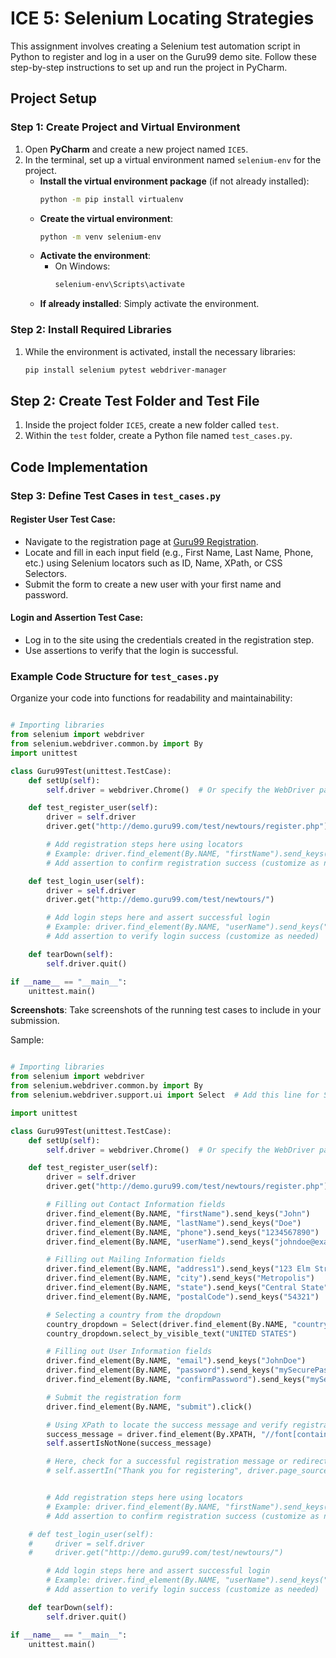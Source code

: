 # ICE 5: Selenium Locating Strategies

This assignment involves creating a Selenium test automation script in Python to register and log in a user on the Guru99 demo site. Follow these step-by-step instructions to set up and run the project in PyCharm.

## Project Setup

### Step 1: Create Project and Virtual Environment
1. Open **PyCharm** and create a new project named `ICE5`.
2. In the terminal, set up a virtual environment named `selenium-env` for the project.
   - **Install the virtual environment package** (if not already installed):
     ```bash
     python -m pip install virtualenv
     ```
   - **Create the virtual environment**:
     ```bash
     python -m venv selenium-env
     ```
   - **Activate the environment**:
     - On Windows:
       ```bash
       selenium-env\Scripts\activate
       ```
   - **If already installed**: Simply activate the environment.

### Step 2: Install Required Libraries
1. While the environment is activated, install the necessary libraries:
   ```bash
   pip install selenium pytest webdriver-manager
   ```

## Step 2: Create Test Folder and Test File
1. Inside the project folder `ICE5`, create a new folder called `test`.
2. Within the `test` folder, create a Python file named `test_cases.py`.

## Code Implementation

### Step 3: Define Test Cases in `test_cases.py`

#### Register User Test Case:
- Navigate to the registration page at [Guru99 Registration](http://demo.guru99.com/test/newtours/).
- Locate and fill in each input field (e.g., First Name, Last Name, Phone, etc.) using Selenium locators such as ID, Name, XPath, or CSS Selectors.
- Submit the form to create a new user with your first name and password.

#### Login and Assertion Test Case:
- Log in to the site using the credentials created in the registration step.
- Use assertions to verify that the login is successful.

### Example Code Structure for `test_cases.py`

Organize your code into functions for readability and maintainability:

```python

# Importing libraries
from selenium import webdriver
from selenium.webdriver.common.by import By
import unittest

class Guru99Test(unittest.TestCase):
    def setUp(self):
        self.driver = webdriver.Chrome()  # Or specify the WebDriver path

    def test_register_user(self):
        driver = self.driver
        driver.get("http://demo.guru99.com/test/newtours/register.php")

        # Add registration steps here using locators
        # Example: driver.find_element(By.NAME, "firstName").send_keys("YourFirstName")
        # Add assertion to confirm registration success (customize as needed)

    def test_login_user(self):
        driver = self.driver
        driver.get("http://demo.guru99.com/test/newtours/")

        # Add login steps here and assert successful login
        # Example: driver.find_element(By.NAME, "userName").send_keys("YourFirstName")
        # Add assertion to verify login success (customize as needed)

    def tearDown(self):
        self.driver.quit()

if __name__ == "__main__":
    unittest.main()
```


**Screenshots**: Take screenshots of the running test cases to include in your submission.



Sample:
```python

# Importing libraries
from selenium import webdriver
from selenium.webdriver.common.by import By
from selenium.webdriver.support.ui import Select  # Add this line for Select

import unittest

class Guru99Test(unittest.TestCase):
    def setUp(self):
        self.driver = webdriver.Chrome()  # Or specify the WebDriver path

    def test_register_user(self):
        driver = self.driver
        driver.get("http://demo.guru99.com/test/newtours/register.php")

        # Filling out Contact Information fields
        driver.find_element(By.NAME, "firstName").send_keys("John")
        driver.find_element(By.NAME, "lastName").send_keys("Doe")
        driver.find_element(By.NAME, "phone").send_keys("1234567890")
        driver.find_element(By.NAME, "userName").send_keys("johndoe@example.com")

        # Filling out Mailing Information fields
        driver.find_element(By.NAME, "address1").send_keys("123 Elm Street")
        driver.find_element(By.NAME, "city").send_keys("Metropolis")
        driver.find_element(By.NAME, "state").send_keys("Central State")
        driver.find_element(By.NAME, "postalCode").send_keys("54321")

        # Selecting a country from the dropdown
        country_dropdown = Select(driver.find_element(By.NAME, "country"))
        country_dropdown.select_by_visible_text("UNITED STATES")

        # Filling out User Information fields
        driver.find_element(By.NAME, "email").send_keys("JohnDoe")
        driver.find_element(By.NAME, "password").send_keys("mySecurePassword123")
        driver.find_element(By.NAME, "confirmPassword").send_keys("mySecurePassword123")

        # Submit the registration form
        driver.find_element(By.NAME, "submit").click()

        # Using XPath to locate the success message and verify registration success
        success_message = driver.find_element(By.XPATH, "//font[contains(text(),'Thank you for registering.')]")
        self.assertIsNotNone(success_message)

        # Here, check for a successful registration message or redirection (customize as needed)
        # self.assertIn("Thank you for registering", driver.page_source)


        # Add registration steps here using locators
        # Example: driver.find_element(By.NAME, "firstName").send_keys("YourFirstName")
        # Add assertion to confirm registration success (customize as needed)

    # def test_login_user(self):
    #     driver = self.driver
    #     driver.get("http://demo.guru99.com/test/newtours/")

        # Add login steps here and assert successful login
        # Example: driver.find_element(By.NAME, "userName").send_keys("YourFirstName")
        # Add assertion to verify login success (customize as needed)

    def tearDown(self):
        self.driver.quit()

if __name__ == "__main__":
    unittest.main()
```

